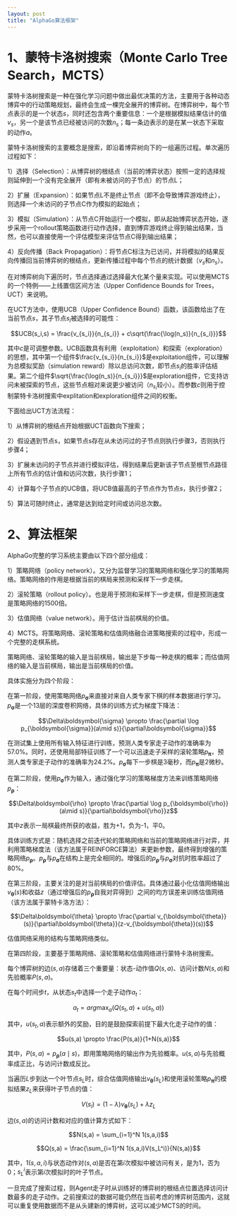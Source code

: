 ```yaml
---
layout: post
title: "AlphaGo算法框架" 
---
```


# 1、蒙特卡洛树搜索（Monte Carlo Tree Search，MCTS）

蒙特卡洛树搜索是一种在强化学习问题中做出最优决策的方法，主要用于各种动态博弈中的行动策略规划，最终会生成一棵完全展开的博弈树。在博弈树中，每个节点表示的是一个状态$s$，同时还包含两个重要信息：一个是根据模拟结果估计的值$v_s$，另一个是该节点已经被访问的次数$n_s$；每一条边表示的是在某一状态下采取的动作$a$。

蒙特卡洛树搜索的主要概念是搜索，即沿着博弈树向下的一组遍历过程。单次遍历过程如下：

1）选择（Selection）：从博弈树的根结点（当前的博弈状态）按照一定的选择规则延伸到一个没有完全展开（即有未被访问的子节点）的节点L；

2）扩展（Expansion）：如果节点L不是终止节点（即不会导致博弈游戏终止），则选择一个未访问的子节点C作为模拟的起始点；

3）模拟（Simulation）：从节点C开始运行一个模拟，即从起始博弈状态开始，逐步采用一个rollout策略函数进行动作选择，直到博弈游戏终止得到输出结果，当然，也可以直接使用一个评估模型来评估节点C得到输出结果；

4）反向传播（Back Propagation）：将节点C标注为已访问，并将模拟的结果反向传播回当前博弈树的根结点，更新传播过程中每个节点的统计数据（$v_s$和$n_s$）。

在对博弈树向下遍历时，节点选择通过选择最大化某个量来实现。可以使用MCTS的一个特例——上线置信区间方法（Upper Confidence Bounds for Trees，UCT）来说明。

在UCT方法中，使用UCB（Upper Confidence Bound）函数，该函数给出了在当前节点$s$，其子节点$s_i$被选择的可能性：

$$UCB(s_i,s) = \frac{v_{s_i}}{n_{s_i}} + c\sqrt{\frac{\log(n_s)}{n_{s_i}}}$$

其中$c$是可调整参数。UCB函数具有利用（exploitation）和探索（exploration）的思想，其中第一个组件$\frac{v_{s_i}}{n_{s_i}}$是exploitation组件，可以理解为总模拟奖励（simulation reward）除以总访问次数，即节点$s_i$的胜率评估结果。第二个组件$\sqrt{\frac{\log(n_s)}{n_{s_i}}}$是exploration组件，它支持访问未被探索的节点，这些节点相对来说更少被访问（$n_{s_i}$较小）。而参数$c$则用于控制蒙特卡洛树搜索中explitation和exploration组件之间的权衡。

下面给出UCT方法流程：

1）从博弈树的根结点开始根据UCT函数向下搜索；

2）假设遇到节点s，如果节点s存在从未访问过的子节点则执行步骤3，否则执行步骤4；

3）扩展未访问的子节点并进行模拟评估，得到结果后更新该子节点至根节点路径上所有节点的估计值和访问次数，执行步骤1；

4）计算每个子节点的UCB值，将UCB值最高的子节点作为节点s，执行步骤2；

5）算法可随时终止，通常是达到给定时间或访问总次数。


# 2、算法框架

AlphaGo完整的学习系统主要由以下四个部分组成：

1）策略网络（policy network）。又分为监督学习的策略网络和强化学习的策略网络。策略网络的作用是根据当前的棋局来预测和采样下一步走棋。

2）滚轮策略（rollout policy）。也是用于预测和采样下一步走棋，但是预测速度是策略网络的1500倍。

3）估值网络（value network）。用于估计当前棋局的价值。

4）MCTS。将策略网络、滚轮策略和估值网络融合进策略搜索的过程中，形成一个完整的走棋系统。

策略网络、滚轮策略的输入是当前棋局，输出是下步每一种走棋的概率；而估值网络的输入是当前棋局，输出是当前棋局的价值。

具体实施分为四个阶段：

在第一阶段，使用策略网络$p_{\boldsymbol{\sigma}}$来直接对来自人类专家下棋的样本数据进行学习。$p_{\boldsymbol{\sigma}}$是一个13层的深度卷积网络，具体的训练方式为梯度下降法：

$$\Delta\boldsymbol{\sigma} \propto \frac{\partial \log p_{\boldsymbol{\sigma}}(a\mid s)}{\partial\boldsymbol{\sigma}}$$

在测试集上使用所有输入特征进行训练，预测人类专家走子动作的准确率为57.0%。同时，还使用局部特征训练了一个可以迅速走子采样的滚轮策略$p_{\boldsymbol{\pi}}$，预测人类专家走子动作的准确率为24.2%。$p_{\boldsymbol{\sigma}}$每下一步棋是3毫秒，而$p_{\boldsymbol{\pi}}$是2微秒。

在第二阶段，使用$p_{\boldsymbol{\sigma}}$作为输入，通过强化学习的策略梯度方法来训练策略网络$p_{\boldsymbol{\rho}}$：

$$\Delta\boldsymbol{\rho} \propto \frac{\partial \log p_{\boldsymbol{\rho}}(a\mid s)}{\partial\boldsymbol{\rho}}z$$

其中$z$表示一局棋最终所获的收益，胜为+1，负为-1，平0。

具体训练方式是：随机选择之前迭代轮的策略网络和当前的策略网络进行对弈，并利用策略梯度法（该方法属于REINFORCE算法）来更新参数，最终得到增强的策略网络$p_{\boldsymbol{\rho}}$。$p_{\boldsymbol{\rho}}$与$p_{\boldsymbol{\sigma}}$在结构上是完全相同的。增强后的$p_{\boldsymbol{\rho}}$与$p_{\boldsymbol{\sigma}}$对抗时胜率超过了80%。

在第三阶段，主要关注的是对当前棋局的价值评估。具体通过最小化估值网络输出$v_{\boldsymbol{\theta}}(s)$和收益$z$（通过增强后的$p_{\boldsymbol{\rho}}$自我对弈得到）之间的均方误差来训练估值网络（该方法属于蒙特卡洛方法）：

$$\Delta\boldsymbol{\theta} \propto \frac{\partial v_{\boldsymbol{\theta}}(s)}{\partial\boldsymbol{\theta}}(z-v_{\boldsymbol{\theta}}(s))$$

估值网络采用的结构与策略网络类似。

在第四阶段，主要基于策略网络、滚轮策略和估值网络进行蒙特卡洛树搜索。

每个博弈树的边$(s,a)$存储着三个重要量：状态-动作值$Q(s,a)$、访问计数$N(s,a)$和先验概率$P(s,a)$。

在每个时间步$t$，从状态$s_t$中选择一个走子动作$a_t$：

$$a_t = arg\max_a(Q(s_t,a)+u(s_t,a))$$

其中，$u(s_t,a)$表示额外的奖励，目的是鼓励探索前提下最大化走子动作的值：

$$u(s,a) \propto \frac{P(s,a)}{1+N(s,a)}$$

其中，$P(s,a) = p_{\boldsymbol{\rho}}(a\mid s)$，即用策略网络的输出作为先验概率。$u(s,a)$与先验概率成正比，与访问计数成反比。

当遍历$L$步到达一个叶节点$s_L$时，综合估值网络输出$v_{\boldsymbol{\theta}}(s_L)$和使用滚轮策略$p_{\boldsymbol{\pi}}$的模拟结果$z_L$来获得叶子节点的值：

$$V(s_l) = (1-\lambda)v_{\boldsymbol{\theta}}(s_L) + \lambda z_L$$

边$(s,a)$的访问计数和对应的值计算方式如下：

$$N(s,a) = \sum_{i=1}^N 1(s,a,i)$$

$$Q(s,a) = \frac{\sum_{i=1}^N 1(s,a,i)V(s_L^i)}{N(s,a)}$$

其中，$1(s,a,i)$与状态动作对$(s,a)$是否在第$i$次模拟中被访问有关，是为1，否为0；$s_L^i$表示第$i$次模拟时的叶子节点。

一旦完成了搜索过程，则Agent走子时从训练好的博弈树的根结点位置选择访问计数最多的走子动作。之前搜索过的数据可能仍然在当前考虑的博弈树范围内，这就可以重复使用数据而不是从头建新的博弈树，这可以减少MCTS的时间。
